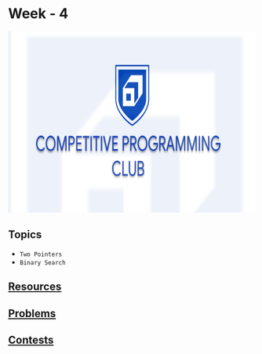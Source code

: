# Week - 4

<img src="../Assets/cover.jpeg" height="370px" width="800px">

## Topics
- `Two Pointers`
- `Binary Search`

## [Resources](./Resources.md)
## [Problems](./Problems.md)
## [Contests](./Contests.md)